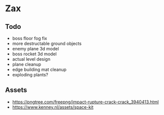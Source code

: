 # Zax

## Todo 
- boss floor fog fix
- more destructable ground objects
- enemy plane 3d model   
- boss rocket 3d model 
- actual level design   
- plane cleanup
- edge building mat cleanup
- exploding plants?

## Assets
- https://pngtree.com/freepng/impact-rupture-crack-crack_3940413.html
- https://www.kenney.nl/assets/space-kit
